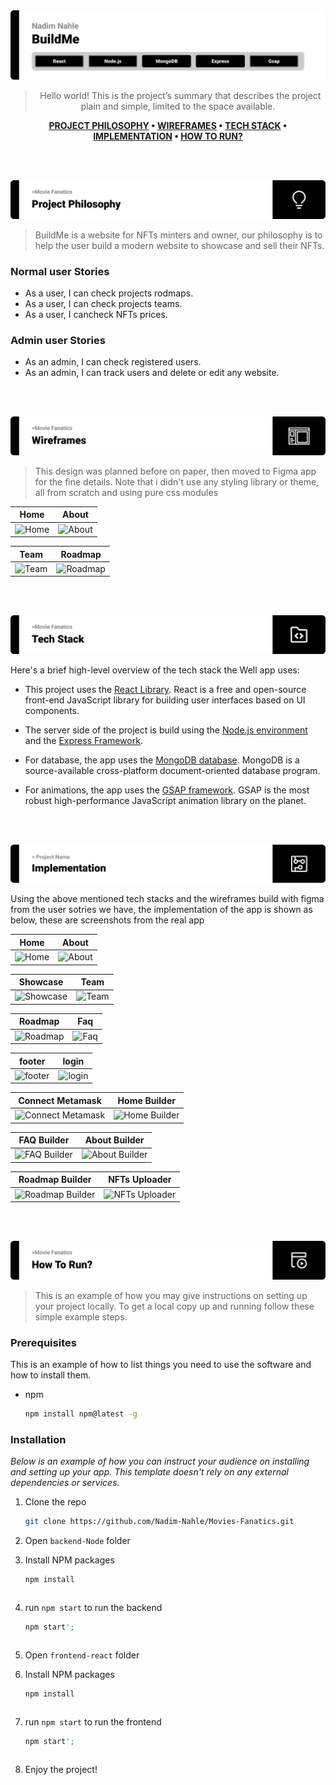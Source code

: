 <img src='./readme/title1.svg'>

<div align="center">

> Hello world! This is the project’s summary that describes the project plain and simple, limited to the space available.  
  
**[PROJECT PHILOSOPHY](#project-philosophy) • [WIREFRAMES](#wireframes) • [TECH STACK](#tech-stack) • [IMPLEMENTATION](#implementation) • [HOW TO RUN?](#how-to-run)**

</div>

<br><br>

<img id='project-philosoph' src='./readme/title2.svg'>

> BuildMe is a website for NFTs minters and owner, our philosophy is to help the user build a modern website to showcase and sell their NFTs.<br/>

### Normal user Stories
- As a user, I can check projects rodmaps.
- As a user, I can check projects teams.
- As a user, I cancheck NFTs prices.


### Admin user Stories
- As an admin, I can check registered users.
- As an admin, I can track users and delete or edit any website.

<br><br>

<img id='wireframes' src='./readme/title3.svg'>

> This design was planned before on paper, then moved to Figma app for the fine details.
Note that i didn't use any styling library or theme, all from scratch and using pure css modules

| Home  | About  |
| -----------------| -----|
| ![Home](#) | ![About](#) |

|Team | Roadmap  |
| -----------------| -----|
| ![Team](#) | ![Roadmap](#) |


<br><br>

<img id='tech-stack' src="./readme/title4.svg"/>

Here's a brief high-level overview of the tech stack the Well app uses:

- This project uses the [React Library](www.reactjs.org). React is a free and open-source front-end JavaScript library for building user interfaces based on UI components.

- The server side of the project is build using the [Node.js environment](https://nodejs.org/en/) and the [Express Framework](https://expressjs.com/).

- For database, the app uses the [MongoDB database](https://www.mongodb.com/). MongoDB is a source-available cross-platform document-oriented database program.

- For animations, the app uses the [GSAP framework](https://greensock.com/). GSAP is the most robust high-performance JavaScript animation library on the planet.



<br><br>

<img id='implementation' src='./readme/title5.svg' alt='implementation'>

Using the above mentioned tech stacks and the wireframes build with figma from the user sotries we have, the implementation of the app is shown as below, these are screenshots from the real app

| Home  | About  |
| -----------------| -----|
| ![Home](https://media.giphy.com/media/Pk4GtmzYC8gz0pxTXl/giphy.gif) | ![About](https://media.giphy.com/media/enzflLHPVyr67s7Yky/giphy.gif)

| Showcase | Team  |
| -----------------| -----|
| ![Showcase](https://media.giphy.com/media/dBxPC8Ic0Nx6Ro462t/giphy.gif) | ![Team](https://media.giphy.com/media/ayL07QMRS7gl7S5mDm/giphy.gif)

| Roadmap | Faq  |
| -----------------| -----|
| ![Roadmap](https://media.giphy.com/media/RYu6VpAFABQb1ZPgDF/giphy.gif) | ![Faq](https://media.giphy.com/media/PCyP28ZK2X2gsxl1zA/giphy.gif)

| footer | login  |
| -----------------| -----|
| ![footer](https://media.giphy.com/media/1qNxKQE9jBbaV80e9c/giphy.gif) | ![login](https://media.giphy.com/media/u6h0p2YKFas5q29IJj/giphy.gif)

| Connect Metamask | Home Builder |
| -----------------| -----|
| ![Connect Metamask](https://media.giphy.com/media/GXAZJWwlW1m427KqQ3/giphy.gif) | ![Home Builder](https://media.giphy.com/media/84fGE7OwYLy8PiDnpV/giphy.gif)

| FAQ Builder | About Builder |
| -----------------| -----|
| ![FAQ Builder](https://media.giphy.com/media/SZTQWDpZcsh4WtMaeq/giphy.gif) | ![About Builder](https://media.giphy.com/media/Jxim7njYe1BzZMEa0E/giphy.gif)

| Roadmap Builder | NFTs Uploader |
| -----------------| -----|
| ![Roadmap Builder](https://media.giphy.com/media/PTsky4uNh2s0N5URKZ/giphy.gif) | ![NFTs Uploader](https://media.giphy.com/media/weG4jsiz0mx0o7qmwp/giphy.gif)

<br><br>


<img id='how-to-run' src='./readme/title6.svg' alt='how to run'>

> This is an example of how you may give instructions on setting up your project locally.
To get a local copy up and running follow these simple example steps.

### Prerequisites

This is an example of how to list things you need to use the software and how to install them.
* npm
  ```sh
  npm install npm@latest -g
  ```

### Installation

_Below is an example of how you can instruct your audience on installing and setting up your app. This template doesn't rely on any external dependencies or services._

1. Clone the repo
   ```sh
   git clone https://github.com/Nadim-Nahle/Movies-Fanatics.git
   ```
2. Open `backend-Node` folder

3. Install NPM packages
   ```sh
   npm install
   ```
   ```
4. run `npm start` to run the backend
   ```sh
   npm start';
   ```
   ```
5. Open `frontend-react` folder

6. Install NPM packages
   ```sh
   npm install
   ```
   ```
7. run `npm start` to run the frontend
   ```sh
   npm start';
   ```
   ```
8. Enjoy the project!
   

